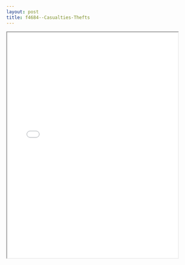 ```yaml
---
layout: post
title: f4684--Casualties-Thefts
---
```


<div class="pdf-container">
<iframe src="/ea//_pdf-2-md/f4684--Casualties-Thefts.pdf" height="600" width="90%" allowFullScreen="true"></iframe>
</div>

